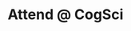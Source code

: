 ---
layout: page
title: Attend @ CogSci
nav: true
dropdown: false
permalink: /cogsci/
importance: 1
# children: 
#     # - title: pre-conference talks
#     #   permalink: /preconf/
#     # - title: divider
#     - title: CogSci Conference 2022
#       permalink: /conf/
---